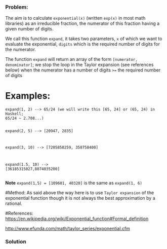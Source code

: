 ### Problem:
<p>The aim is to calculate <code>exponential(x)</code> (written <code>exp(x)</code> in most math libraries) as an irreducible fraction, the numerator of this fraction having a given number of digits.</p>
<p>We call this function <code>expand</code>, it takes two parameters, <code>x</code> of which we want to evaluate the exponential, <code>digits</code> which is the required number of digits for the numerator. </p>
<p>The function <code>expand</code> will return an array of the form <code>[numerator, denominator]</code>; we stop the loop in the Taylor expansion (see references below) when the numerator has a number of digits <code>&gt;=</code> the required number of digits</p>
<h1 id="examples">Examples:</h1>
<pre><code>expand(1, 2) --&gt; 65/24 (we will write this [65, 24] or (65, 24) in Haskell; 
65/24 ~ 2.708...)

expand(2, 5) --&gt; [20947, 2835]

expand(3, 10) --&gt; [7205850259, 358758400]

expand(1.5, 10) --&gt; [36185315027,8074035200]</code></pre><p><strong>Note</strong>
<code>expand(1,5) = [109601, 40320]</code> is the same as <code>expand(1, 6)</code></p>
<p>#Method:
As said above the way here is to use <code>Taylor expansion</code> of the exponential function though it is not always the best approximation by a rational.</p>
<p>#References:
<a href="https://en.wikipedia.org/wiki/Exponential_function#Formal_definition" target="_blank">https://en.wikipedia.org/wiki/Exponential_function#Formal_definition</a></p>
<p><a href="http://www.efunda.com/math/taylor_series/exponential.cfm" target="_blank">http://www.efunda.com/math/taylor_series/exponential.cfm</a></p>

### Solution
